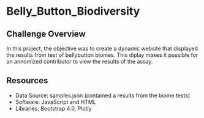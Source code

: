 # Belly_Button_Biodiversity

## Challenge Overview
In this project, the objective was to create a dynamic website that displayed the results from test of bellybutton biomes.  This diplay makes it possible for an annomized contributor to view the results of the assay.

## Resources
- Data Source:  samples.json (contained a results from the biome tests)
- Software:  JavaScript and HTML
- Libraries:  Bootstrap 4.0, Plotly